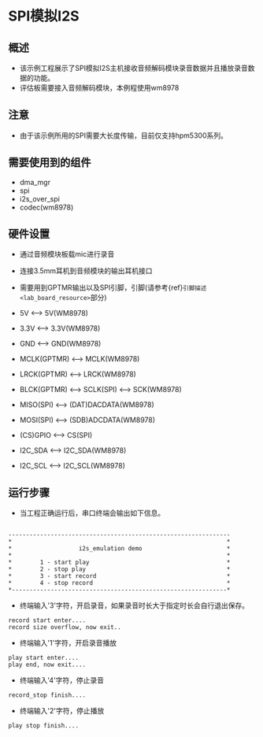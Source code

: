 # SPI模拟I2S

## 概述

- 该示例工程展示了SPI模拟I2S主机接收音频解码模块录音数据并且播放录音数据的功能。
- 评估板需要接入音频解码模块，本例程使用wm8978

## 注意

- 由于该示例所用的SPI需要大长度传输，目前仅支持hpm5300系列。

## 需要使用到的组件

- dma_mgr
- spi
- i2s_over_spi
- codec(wm8978)

## 硬件设置
- 通过音频模块板载mic进行录音
- 连接3.5mm耳机到音频模块的输出耳机接口

- 需要用到GPTMR输出以及SPI引脚，引脚(请参考{ref}`引脚描述 <lab_board_resource>`部分)

- 5V          <--> 5V(WM8978)
- 3.3V        <--> 3.3V(WM8978)
- GND         <--> GND(WM8978)
- MCLK(GPTMR) <--> MCLK(WM8978)
- LRCK(GPTMR) <--> LRCK(WM8978)
- BLCK(GPTMR) <--> SCLK(SPI) <--> SCK(WM8978)
- MISO(SPI)   <--> (DAT)DACDATA(WM8978)
- MOSI(SPI)   <--> (SDB)ADCDATA(WM8978)
- (CS)GPIO    <--> CS(SPI)
- I2C_SDA     <--> I2C_SDA(WM8978)
- I2C_SCL     <--> I2C_SCL(WM8978)

## 运行步骤

- 当工程正确运行后，串口终端会输出如下信息。


```console

---------------------------------------------------------------
*                                                             *
*                   i2s_emulation demo                        *
*                                                             *
*        1 - start play                                       *
*        2 - stop play                                        *
*        3 - start record                                     *
*        4 - stop record                                      *
*-------------------------------------------------------------*

```

- 终端输入'3'字符，开启录音，如果录音时长大于指定时长会自行退出保存。
```console
record start enter....
record size overflow, now exit..
```

- 终端输入'1'字符，开启录音播放
```console
play start enter....
play end, now exit....
```

- 终端输入'4'字符，停止录音
```console
record_stop finish....
```

- 终端输入'2'字符，停止播放
```console
play stop finish....
```
